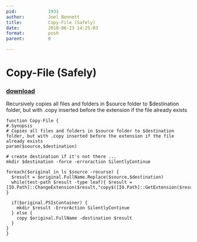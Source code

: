 ```yaml
---
pid:            1931
author:         Joel Bennett
title:          Copy-File (Safely)
date:           2010-06-23 14:25:03
format:         posh
parent:         0

---
```


# Copy-File (Safely)

### [download](//scripts/1931.ps1)

Recursively copies all files and folders in $source folder to $destination folder, but with .copy inserted before the extension if the file already exists

```posh
function Copy-File {
#.Synopsis
# Copies all files and folders in $source folder to $destination folder, but with .copy inserted before the extension if the file already exists
param($source,$destination)

# create destination if it's not there ...
mkdir $destination -force -erroraction SilentlyContinue

foreach($original in ls $source -recurse) { 
  $result = $original.FullName.Replace($source,$destination)
  while(test-path $result -type leaf){ $result = [IO.Path]::ChangeExtension($result,"copy$([IO.Path]::GetExtension($result))") }

  if($original.PSIsContainer) { 
    mkdir $result -ErrorAction SilentlyContinue
  } else {
    copy $original.FullName -destination $result
  }
}
}
```

